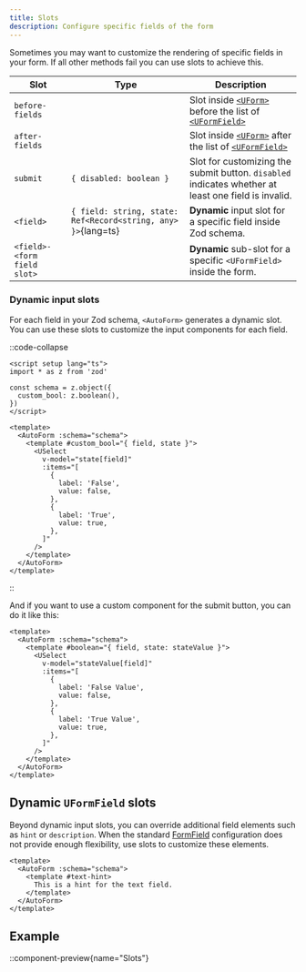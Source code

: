 ```yaml
---
title: Slots
description: Configure specific fields of the form
---
```


Sometimes you may want to customize the rendering of specific fields in your form.
If all other methods fail you can use slots to achieve this.

| Slot                        | Type                                                          | Description                                                                                                                                 |
|-----------------------------|---------------------------------------------------------------|---------------------------------------------------------------------------------------------------------------------------------------------|
| `before-fields`             |                                                               | Slot inside [`<UForm>`](https://ui.nuxt.com/components/form) before the list of [`<UFormField>`](https://ui.nuxt.com/components/form-field) |
| `after-fields`              |                                                               | Slot inside [`<UForm>`](https://ui.nuxt.com/components/form) after the list of [`<UFormField>`](https://ui.nuxt.com/components/form-field)  |
| `submit`                    | `{ disabled: boolean }`                                       | Slot for customizing the submit button. `disabled` indicates whether at least one field is invalid.                                         |
| `<field>`                   | `{ field: string, state: Ref<Record<string, any> }>`{lang=ts} | **Dynamic** input slot for a specific field inside Zod schema.                                                                              |
| `<field>-<form field slot>` |                                                               | **Dynamic** sub-slot for a specific `<UFormField>` inside the form.                                                                         |

### Dynamic input slots

For each field in your Zod schema, `<AutoForm>` generates a dynamic slot.
You can use these slots to customize the input components for each field.

::code-collapse
```vue [MyForm.vue]{11-25}
<script setup lang="ts">
import * as z from 'zod'

const schema = z.object({
  custom_bool: z.boolean(),
})
</script>

<template>
  <AutoForm :schema="schema">
    <template #custom_bool="{ field, state }">
      <USelect
        v-model="state[field]"
        :items="[
          {
            label: 'False',
            value: false,
          },
          {
            label: 'True',
            value: true,
          },
        ]"
      />
    </template>
  </AutoForm>
</template>
```
::

And if you want to use a custom component for the submit button, you can do it like this:

```vue [MyForm.vue]{3-17}
<template>
  <AutoForm :schema="schema">
    <template #boolean="{ field, state: stateValue }">
      <USelect
        v-model="stateValue[field]"
        :items="[
          {
            label: 'False Value',
            value: false,
          },
          {
            label: 'True Value',
            value: true,
          },
        ]"
      />
    </template>
  </AutoForm>
</template>
```

## Dynamic `UFormField` slots

Beyond dynamic input slots, you can override additional field elements such as `hint` or `description`.
When the standard [FormField](/customization/fields#formfield-customization) configuration does not provide enough flexibility, use slots to customize these elements.

```vue [MyForm.vue]{3-5}
<template>
  <AutoForm :schema="schema">
    <template #text-hint>
      This is a hint for the text field.
    </template>
  </AutoForm>
</template>
```

## Example

::component-preview{name="Slots"}
